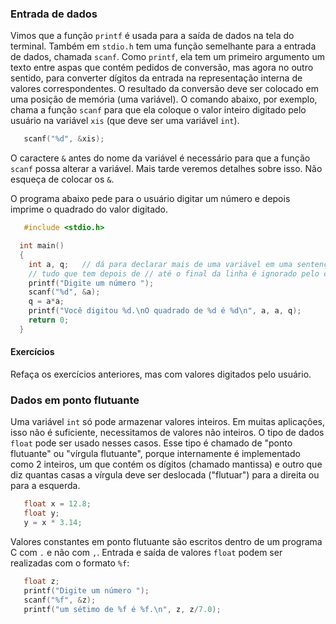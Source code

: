 ### Entrada de dados

Vimos que a função `printf` é usada para a saída de dados na tela do terminal.
Também em `stdio.h` tem uma função semelhante para a entrada de dados, chamada `scanf`.
Como `printf`, ela tem um primeiro argumento um texto entre aspas que contém pedidos de conversão, mas agora no outro sentido, para converter dígitos da entrada na representação interna de valores correspondentes.
O resultado da conversão deve ser colocado em uma posição de memória (uma variável).
O comando abaixo, por exemplo, chama a função `scanf` para que ela coloque o valor inteiro digitado pelo usuário na variável `xis` (que deve ser uma variável `int`).

```c
   scanf("%d", &xis);
```

O caractere `&` antes do nome da variável é necessário para que a função `scanf` possa alterar a variável. Mais tarde veremos detalhes sobre isso. Não esqueça de colocar os `&`.

O programa abaixo pede para o usuário digitar um número e depois imprime o quadrado do valor digitado.

```c
   #include <stdio.h>

  int main()
  {
    int a, q;   // dá para declarar mais de uma variável em uma sentença
    // tudo que tem depois de // até o final da linha é ignorado pelo compilador
    printf("Digite um número ");
    scanf("%d", &a);
    q = a*a;
    printf("Você digitou %d.\nO quadrado de %d é %d\n", a, a, q);
    return 0;
  }
```

#### Exercícios

Refaça os exercícios anteriores, mas com valores digitados pelo usuário.


### Dados em ponto flutuante

Uma variável `int` só pode armazenar valores inteiros. 
Em muitas aplicaçôes, isso não é suficiente, necessitamos de valores não inteiros.
O tipo de dados `float` pode ser usado nesses casos.
Esse tipo é chamado de "ponto flutuante" ou "vírgula flutuante", porque internamente é implementado como 2 inteiros, um que contém os dígitos (chamado mantissa) e outro que diz quantas casas a vírgula deve ser deslocada ("flutuar") para a direita ou para a esquerda.

```c
   float x = 12.8;
   float y;
   y = x * 3.14;
```
Valores constantes em ponto flutuante são escritos dentro de um programa C com `.` e não com `,`.
Entrada e saída de valores `float` podem ser realizadas com o formato `%f`:
```c
   float z;
   printf("Digite um número ");
   scanf("%f", &z);
   printf("um sétimo de %f é %f.\n", z, z/7.0);
```
